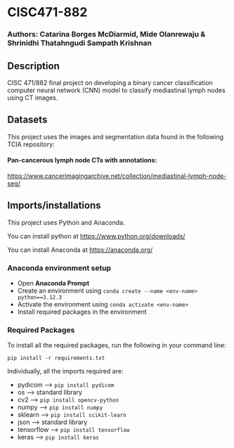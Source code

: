 # CISC471-882
### Authors: Catarina Borges McDiarmid, Mide Olanrewaju & Shrinidhi Thatahngudi Sampath Krishnan

## Description
CISC 471/882 final project on developing a binary cancer classification computer neural network (CNN) model to classify mediastinal lymph nodes using CT images.

## Datasets 
This project uses the images and segmentation data found in the following TCIA repository:

#### Pan-cancerous lymph node CTs with annotations:
https://www.cancerimagingarchive.net/collection/mediastinal-lymph-node-seg/

## Imports/installations
This project uses Python and Anaconda.

You can install python at https://www.python.org/downloads/

You can install Anaconda at https://anaconda.org/

### Anaconda environment setup
* Open **Anaconda Prompt**
* Create an environment using ```conda create --name <env-name> python==3.12.3``` 
* Activate the environment using ```conda activate <env-name>``` 
* Install required packages in the environment

### Required Packages
To install all the required packages, run the following in your command line:

```
pip install -r requirements.txt
```

Individually, all the imports required are:

* pydicom --> ```pip install pydicom```
* os --> standard library
* cv2 --> ```pip install opencv-python```
* numpy --> ```pip install numpy```
* sklearn --> ```pip install scikit-learn```
* json --> standard library
* tensorflow --> ```pip install tensorflow```
* keras --> ```pip install keras```

